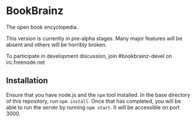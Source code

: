 BookBrainz
==========

The open book encyclopedia.

This version is currently in pre-alpha stages. Many major features will be
absent and others will be horribly broken.

To participate in development discussion, join #bookbrainz-devel on
irc.freenode.net

Installation
------------
Ensure that you have node.js and the `npm` tool installed. In the base directory
of this repository, run `npm install`. Once that has completed, you will be able
to run the server by running `npm start`. It will be accessible on port 3000.
